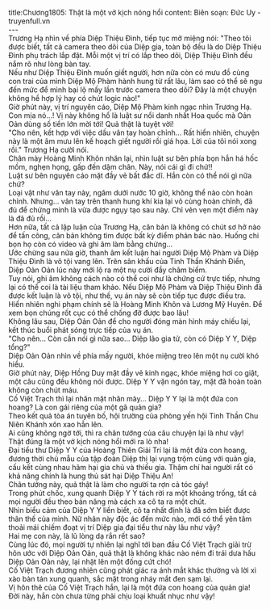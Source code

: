 title:Chương1805: Thật là một vở kịch nóng hổi
content:
Biên soạn: Đức Uy - truyenfull.vn<br>---<br>Trương Hạ nhìn về phía Diệp Thiệu Đình, tiếp tục mở miệng nói: "Theo tôi được biết, tất cả camera theo dõi của Diệp gia, toàn bộ đều là do Diệp Thiệu Đình phụ trách lắp đặt. Mỗi một vị trí có lắp theo dõi, Diệp Thiệu Đình đều nắm rõ như lòng bàn tay.<br>Nếu như Diệp Thiệu Đình muốn giết người, hơn nữa còn có mưu đồ cùng con trai của mình Diệp Mộ Phàm hành hung từ rất lâu, làm sao có thể sẽ ngu đến mức để mình bại lộ mấy lần trước camera theo dõi? Đây là một chuyện không hề hợp lý hay có chút logic nào!"<br>Giờ phút này, vị trí nguyên cáo, Diệp Mộ Phàm kinh ngạc nhìn Trương Hạ. Con mịa nó...! Vị này không hổ là luật sư nổi danh nhất Hoa quốc mà Oản Oản dùng số tiền lớn mời tới! Quả thật là tuyệt vời!<br>"Cho nên, kết hợp với việc dấu vân tay hoàn chỉnh... Rất hiển nhiên, chuyện này là một âm mưu lên kế hoạch giết người rồi giá họa. Lời của tôi nói xong rồi." Trương Hạ cười nói.<br>Chân mày Hoàng Minh Khôn nhăn lại, nhìn luật sư bên phía bọn hắn há hốc mồm, nghẹn họng, gấp đến dậm chân. Này, nói cái gì đi chứ!!<br>Luật sư bên nguyên cáo mặt đầy vẻ bất đắc dĩ. Hắn còn có thể nói gì nữa chứ?<br>Loại vật như vân tay này, ngâm dưới nước 10 giờ, không thể nào còn hoàn chỉnh. Nhưng... vân tay trên thanh hung khí kia lại vô cùng hoàn chỉnh, đã đủ để chứng minh là vừa được ngụy tạo sau này. Chỉ vẻn vẹn một điểm này là đã đủ rồi...<br>Hơn nữa, tất cả lập luận của Trương Hạ, căn bản là không có chút sơ hở nào để tấn công, căn bản không tìm được bất kỳ điểm phản bác nào. Huống chi bọn họ còn có video và ghi âm làm bằng chứng…<br>Ước chừng sau nửa giờ, thanh âm kết luận hai người Diệp Mộ Phàm và Diệp Thiệu Đình là vô tội vang lên. Trên sân khấu của Tinh Thần Khánh Điển, Diệp Oản Oản lúc này mới lộ ra một nụ cười đầy châm biếm.<br>Tuy nói, ghi âm không cách nào có thể coi như là chứng cứ trực tiếp, nhưng lại có thể coi là tài liệu tham khảo. Nếu Diệp Mộ Phàm và Diệp Thiệu Đình đã được kết luận là vô tội, như thế, vụ án này sẽ còn tiếp tục được điều tra. Hiển nhiên nghi phạm chính sẽ là Hoàng Minh Khôn và Lương Mỹ Huyên. Để xem bọn chúng rốt cục có thể chống đỡ được bao lâu!<br>Không lâu sau, Diệp Oản Oản để cho người đóng màn hình máy chiếu lại, kết thúc buổi phát sóng trực tiếp của vụ án.<br>"Cho nên... Còn cần nói gì nữa sao... Diệp lão gia tử, còn có Diệp Y Y, Diệp tổng?"<br>Diệp Oản Oản nhìn về phía mấy người, khóe miệng treo lên một nụ cười khó hiểu.<br>Giờ phút này, Diệp Hồng Duy mặt đầy vẻ kinh ngạc, khóe miệng hơi co giật, một câu cũng đều không nói được. Diệp Y Y vặn ngón tay, mặt đã hoàn toàn không còn chút máu.<br>Cố Việt Trạch thì lại nhăn mặt nhăn mày... Diệp Y Y lại là một đứa con hoang? Là con gái riêng của một gã quản gia?<br>Theo kết quả tòa án tuyên bố, hội trường của phòng yến hội Tinh Thần Chu Niên Khánh xôn xao hẳn lên.<br>Ai cũng không ngờ tới, thì ra chân tướng của câu chuyện lại là như vậy!<br>Thật đúng là một vở kịch nóng hổi mới ra lò nha!<br>Đại tiểu thư Diệp Y Y của Hoàng Thiên Giải Trí lại là một đứa con hoang, đương thời chủ mẫu của tập đoàn Diệp thị lại vụng trộm cùng với quản gia, cấu kết cùng nhau hãm hại gia chủ và thiếu gia. Thậm chí hai người rất có khả năng chính là hung thủ sát hại Diệp Thiệu An!<br>Chân tướng này, quả thật là làm cho người ta rợn cả tóc gáy!<br>Trong phút chốc, xung quanh Diệp Y Y tách rời ra một khoảng trống, tất cả mọi người đều theo bản năng mà cách xa cô ta ra một chút.<br>Nhìn biểu cảm của Diệp Y Y liền biết, cô ta nhất định là đã sớm biết được thân thế của mình. Nữ nhân này độc ác đến mức nào, mới có thể yên tâm thoải mái chiếm đoạt vị trí Diệp gia đại tiểu thư này lâu như vậy?<br>Hai mẹ con này, là lũ lòng dạ rắn rết sao?<br>Cùng lúc đó, mọi người tự nhiên lại nghĩ tới ban đầu Cố Việt Trạch giải trừ hôn ước với Diệp Oản Oản, quả thật là không khác nào ném đi trái dưa hấu Diệp Oản Oản này, lại nhặt lên một đống cứt chó!<br>Cố Việt Trạch đương nhiên cũng phát giác ra ánh mắt khác thường và lời xì xào bàn tán xung quanh, sắc mặt trong nháy mắt đen sạm lại.<br>Vị hôn thê của Cố Việt Trạch hắn, lại là một đứa con hoang của quản gia!<br>Đời này, hắn còn chưa từng phải chịu loại khuất nhục như vậy!